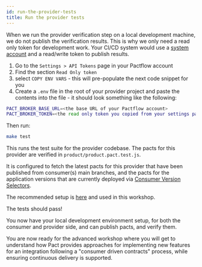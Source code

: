 ```yaml
---
id: run-the-provider-tests
title: Run the provider tests
---
```


When we run the provider verification step on a local development machine, we do not publish the verification results. This is why we only need a read only token for development work. Your CI/CD system would use a [system account](https://docs.pactflow.io/docs/user-interface/settings/users/#system-accounts) and a read/write token to publish results.

1. Go to the `Settings > API Tokens` page in your Pactflow account
2. Find the section `Read Only token`
3. select `COPY ENV VARS` - this will pre-populate the next code snippet for you
4. Create a `.env` file in the root of your provider project and paste the contents into the file - it should look something like the following:

```bash
PACT_BROKER_BASE_URL=<the base URL of your Pactflow account>
PACT_BROKER_TOKEN=<the read only token you copied from your settings page>
```

Then run:

```bash
make test
```

This runs the test suite for the provider codebase. The pacts for this provider are verified in `product/product.pact.test.js`.

It is configured to fetch the latest pacts for this provider that have been published from consumer(s) main branches, and the pacts for the application versions that are currently deployed via [Consumer Version Selectors](https://docs.pact.io/pact_broker/advanced_topics/consumer_version_selectors).

The recommended setup is [here](https://docs.pact.io/provider/recommended_configuration#consumer-version-selectors) and used in this workshop.

The tests should pass!

You now have your local development environment setup, for both the consumer and provider side, and can publish pacts, and verify them.

You are now ready for the advanced workshop where you will get to understand how Pact provides approaches for implementing new features for an integration following a "consumer driven contracts" process, while ensuring continuous delivery is supported.
